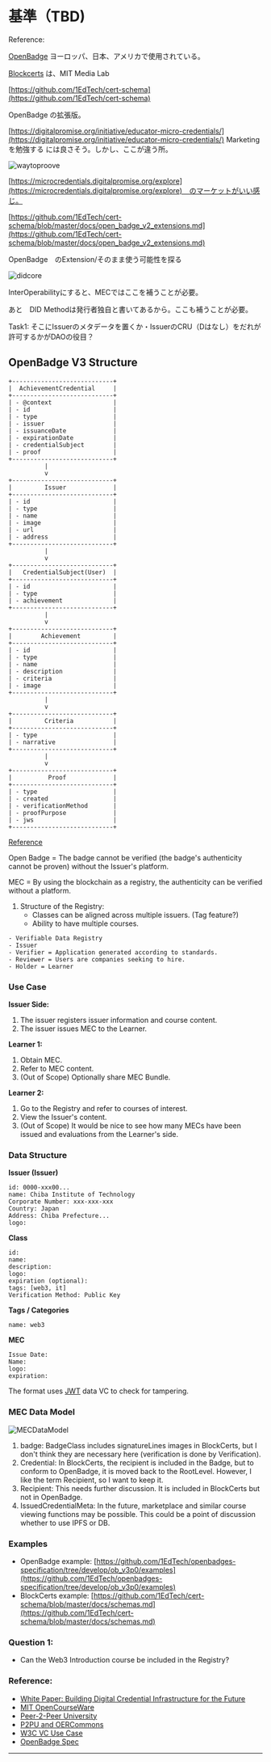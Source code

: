 # 基準（TBD)

Reference:

[OpenBadge](https://github.com/decentralized-identity/did-jwt) ヨーロッパ、日本、アメリカで使用されている。

[Blockcerts](https://github.com/1EdTech/cert-schema) は、MIT Media Lab

[https://github.com/1EdTech/cert-schema](https://github.com/1EdTech/cert-schema)

OpenBadge の拡張版。

[https://digitalpromise.org/initiative/educator-micro-credentials/](https://digitalpromise.org/initiative/educator-micro-credentials/)
Marketingを勉強する には良さそう。しかし、ここが違う所。

![waytoproove](https://github.com/MicroEdgeCerts/documentation/assets/2448586/021ba0b5-e9d6-4708-b414-726744beeee9)


[https://microcredentials.digitalpromise.org/explore](https://microcredentials.digitalpromise.org/explore)　のマーケットがいい感じ。

[https://github.com/1EdTech/cert-schema/blob/master/docs/open_badge_v2_extensions.md](https://github.com/1EdTech/cert-schema/blob/master/docs/open_badge_v2_extensions.md)

OpenBadge　のExtension/そのまま使う可能性を探る

![didcore](https://github.com/MicroEdgeCerts/documentation/assets/2448586/0bf463aa-08d8-4154-9539-3f4c01752db7)


InterOperabilityにすると、MECではここを補うことが必要。

あと　DID Methodは発行者独自と書いてあるから。ここも補うことが必要。

Task1: 
そこにIssuerのメタデータを置くか・IssuerのCRU（Dはなし）をだれが許可するかがDAOの役目？




## OpenBadge V3 Structure
```
+----------------------------+
|  AchievementCredential     |
+----------------------------+
| - @context                 |
| - id                       |
| - type                     |
| - issuer                   |
| - issuanceDate             |
| - expirationDate           |
| - credentialSubject        |
| - proof                    |
+----------------------------+
          |
          v
+----------------------------+
|         Issuer             |
+----------------------------+
| - id                       |
| - type                     |
| - name                     |
| - image                    |
| - url                      |
| - address                  |
+----------------------------+
          |
          v
+----------------------------+
|   CredentialSubject(User)  |
+----------------------------+
| - id                       |
| - type                     |
| - achievement              |
+----------------------------+
          |
          v
+----------------------------+
|        Achievement         |
+----------------------------+
| - id                       |
| - type                     |
| - name                     |
| - description              |
| - criteria                 |
| - image                    |
+----------------------------+
          |
          v
+----------------------------+
|         Criteria           |
+----------------------------+
| - type                     |
| - narrative                |
+----------------------------+
          |
          v
+----------------------------+
|          Proof             |
+----------------------------+
| - type                     |
| - created                  |
| - verificationMethod       |
| - proofPurpose             |
| - jws                      |
+----------------------------+

```
[Reference](https://purl.imsglobal.org/spec/vc/ob/vocab.html#abstract-0)



Open Badge = The badge cannot be verified (the badge's authenticity cannot be proven) without the Issuer's platform.

MEC = By using the blockchain as a registry, the authenticity can be verified without a platform.

1. Structure of the Registry:
   - Classes can be aligned across multiple issuers. (Tag feature?)
   - Ability to have multiple courses.

```
- Verifiable Data Registry
- Issuer
- Verifier = Application generated according to standards.
- Reviewer = Users are companies seeking to hire.
- Holder = Learner
```

### Use Case

**Issuer Side:**
1. The issuer registers issuer information and course content.
2. The issuer issues MEC to the Learner.

**Learner 1:**
1. Obtain MEC.
2. Refer to MEC content.
3. (Out of Scope) Optionally share MEC Bundle.

**Learner 2:**
1. Go to the Registry and refer to courses of interest.
2. View the Issuer's content.
3. (Out of Scope) It would be nice to see how many MECs have been issued and evaluations from the Learner's side.

### Data Structure

**Issuer (Issuer)**
```
id: 0000-xxx00...
name: Chiba Institute of Technology
Corporate Number: xxx-xxx-xxx
Country: Japan
Address: Chiba Prefecture...
logo:
```

**Class**
```
id:
name:
description:
logo:
expiration (optional):
tags: [web3, it]
Verification Method: Public Key
```

**Tags / Categories**
```
name: web3
```

**MEC**
```
Issue Date:
Name:
logo:
expiration:
```


The format uses [JWT](https://identity.foundation/jwt-vc-presentation-profile/#base64url-encoding-of-a-jwt-encoded-vc-included-in-a-vp) data VC to check for tampering.

### MEC Data Model

![MECDataModel](https://github.com/airinterface/microedgecerts.github.io/assets/2448586/e8a4fd34-6431-4682-9030-bb6fda5506ad)


1. badge: BadgeClass includes signatureLines images in BlockCerts, but I don't think they are necessary here (verification is done by Verification).
2. Credential: In BlockCerts, the recipient is included in the Badge, but to conform to OpenBadge, it is moved back to the RootLevel. However, I like the term Recipient, so I want to keep it.
3. Recipient: This needs further discussion. It is included in BlockCerts but not in OpenBadge.
4. IssuedCredentialMeta: In the future, marketplace and similar course viewing functions may be possible. This could be a point of discussion whether to use IPFS or DB.

### Examples

- OpenBadge example: [https://github.com/1EdTech/openbadges-specification/tree/develop/ob_v3p0/examples](https://github.com/1EdTech/openbadges-specification/tree/develop/ob_v3p0/examples)
- BlockCerts example: [https://github.com/1EdTech/cert-schema/blob/master/docs/schemas.md](https://github.com/1EdTech/cert-schema/blob/master/docs/schemas.md)

### Question 1:

- Can the Web3 Introduction course be included in the Registry?

### Reference:

- [White Paper: Building Digital Credential Infrastructure for the Future](https://digitalcredentials.mit.edu/docs/white-paper-building-digital-credential-infrastructure-future.pdf)
- [MIT OpenCourseWare](https://ocw.mit.edu/)
- [Peer-2-Peer University](https://www.p2pu.org/en/)
- [P2PU and OERCommons](https://oercommons.org/)
- [W3C VC Use Case](https://www.w3.org/TR/vc-use-cases/)
- [OpenBadge Spec](https://www.imsglobal.org/spec/ob/v3p0/impl/#abstract-0)

---